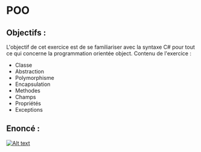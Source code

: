 # POO
## Objectifs :
L'objectif de cet exercice est de se familiariser avec la syntaxe C# pour tout ce qui concerne la programmation orientée object.
Contenu de l'exercice :
- Classe
- Abstraction
- Polymorphisme
- Encapsulation
- Methodes
- Champs
- Propriétés
- Exceptions

## Enoncé :

[![Alt text](https://img.youtube.com/vi/LfBv3kqcKk4/0.jpg)](https://youtu.be/LfBv3kqcKk4)